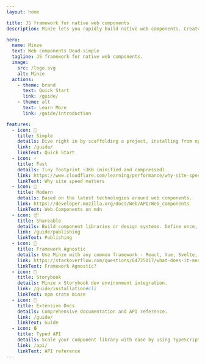```yaml
---
layout: home

title: JS framework for native web components
description: Minze lets you rapidly build native web components. Create encapsulated, reusable, cross-framework web components and scale your component library with ease.

hero:
  name: Minze
  text: Web components Dead-simple
  tagline: JS framework for native web components.
  image:
    src: /logo.svg
    alt: Minze
  actions:
    - theme: brand
      text: Quick Start
      link: /guide/
    - theme: alt
      text: Learn More
      link: /guide/introduction

features:
  - icon: 👶
    title: Simple
    details: Dive right in by scaffolding a project, installing from npm or using a CDN link.
    link: /guide/
    linkText: Quick Start
  - icon: ⚡
    title: Fast
    details: Tiny footprint ~3KB (minified and compressed).
    link: https://www.cloudflare.com/learning/performance/why-site-speed-matters
    linkText: Why site speed matters
  - icon: 🚀
    title: Modern
    details: Based on the latest technologies around web components.
    link: https://developer.mozilla.org/docs/Web/API/Web_components
    linkText: Web Components on mdn
  - icon: 📦
    title: Shareable
    details: Build component libraries or design systems. Define once, use everywhere.
    link: /guide/publishing
    linkText: Publishing
  - icon: 🎲
    title: Framework Agnostic
    details: Use Minze with any common framework - React, Vue, Svelte, etc ...
    link: https://stackoverflow.com/questions/64725017/what-does-it-mean-by-framework-agnostic
    linkText: Framework Agnostic?
  - icon: 📕
    title: Storybook
    details: Minze x Storybook dev environment integration.
    link: /guide/installation#cli
    linkText: npm crate minze
  - icon: 📖
    title: Extensive Docs
    details: Comprehensive documentation and API reference.
    link: /guide/
    linkText: Guide
  - icon: 🔒
    title: Typed API
    details: Scale your component library with ease by using TypeScript.
    link: /api/
    linkText: API reference
---
```

